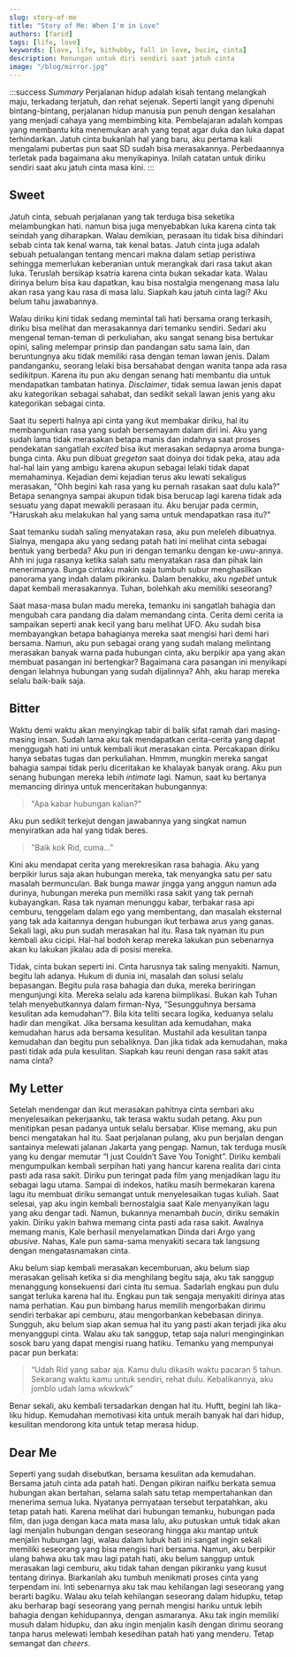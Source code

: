 ```yaml
---
slug: story-of-me
title: "Story of Me: When I'm in Love"
authors: [farid]
tags: [life, love]
keywords: [love, life, bithubby, fall in love, bucin, cinta]
description: Renungan untuk diri sendiri saat jatuh cinta
image: "/blog/mirror.jpg"
---
```


:::success _Summary_
Perjalanan hidup adalah kisah tentang melangkah maju, terkadang terjatuh, dan rehat sejenak. Seperti langit yang dipenuhi bintang-bintang, perjalanan hidup manusia pun penuh dengan kesalahan yang menjadi cahaya yang membimbing kita. Pembelajaran adalah kompas yang membantu kita menemukan arah yang tepat agar duka dan luka dapat terhindarkan. Jatuh cinta bukanlah hal yang baru, aku pertama kali mengalami pubertas pun saat SD sudah bisa merasakannya. Perbedaannya terletak pada bagaimana aku menyikapinya. Inilah catatan untuk diriku sendiri saat aku jatuh cinta masa kini.
:::

<!-- truncate -->

## Sweet

Jatuh cinta, sebuah perjalanan yang tak terduga bisa seketika melambungkan hati. namun bisa juga menyebabkan luka karena cinta tak seindah yang diharapkan. Walau demikian, perasaan itu tidak bisa dihindari sebab cinta tak kenal warna, tak kenal batas. Jatuh cinta juga adalah sebuah petualangan tentang mencari makna dalam setiap peristiwa sehingga memerlukan keberanian untuk merangkak dari rasa takut akan luka. Teruslah bersikap ksatria karena cinta bukan sekadar kata. Walau dirinya belum bisa kau dapatkan, kau bisa nostalgia mengenang masa lalu akan rasa yang kau rasa di masa lalu. Siapkah kau jatuh cinta lagi? Aku belum tahu jawabannya.

Walau diriku kini tidak sedang memintal tali hati bersama orang terkasih, diriku bisa melihat dan merasakannya dari temanku sendiri. Sedari aku mengenal teman-teman di perkuliahan, aku sangat senang bisa bertukar opini, saling melempar prinsip dan pandangan satu sama lain, dan beruntungnya aku tidak memiliki rasa dengan teman lawan jenis. Dalam pandanganku, seorang lelaki bisa bersahabat dengan wanita tanpa ada rasa sedikitpun. Karena itu pun aku dengan senang hati membantu dia untuk mendapatkan tambatan hatinya. _Disclaimer_, tidak semua lawan jenis dapat aku kategorikan sebagai sahabat, dan sedikit sekali lawan jenis yang aku kategorikan sebagai cinta.

Saat itu seperti halnya api cinta yang ikut membakar diriku, hal itu membangunkan rasa yang sudah bersemayam dalam diri ini. Aku yang sudah lama tidak merasakan betapa manis dan indahnya saat proses pendekatan sangatlah _excited_ bisa ikut merasakan sedapnya aroma bunga-bunga cinta. Aku pun dibuat _gregetan_ saat doinya doi tidak peka, atau ada hal-hal lain yang ambigu karena akupun sebagai lelaki tidak dapat memahaminya. Kejadian demi kejadian terus aku lewati sekaligus merasakan, "Ohh begini kah rasa yang ku pernah rasakan saat dulu kala?" Betapa senangnya sampai akupun tidak bisa berucap lagi karena tidak ada sesuatu yang dapat mewakili perasaan itu. Aku berujar pada cermin, "Haruskah aku melakukan hal yang sama untuk mendapatkan rasa itu?"

Saat temanku sudah saling menyatakan rasa, aku pun meleleh dibuatnya. Sialnya, mengapa aku yang sedang patah hati ini melihat cinta sebagai bentuk yang berbeda? Aku pun iri dengan temanku dengan ke-_uwu_-annya. Ahh ini juga rasanya ketika salah satu menyatakan rasa dan pihak lain menerimanya. Bunga cintaku makin saja tumbuh subur menghasilkan panorama yang indah dalam pikiranku. Dalam benakku, aku _ngebet_ untuk dapat kembali merasakannya. Tuhan, bolehkah aku memiliki seseorang?

Saat masa-masa bulan madu mereka, temanku ini sangatlah bahagia dan mengubah cara pandang dia dalam memandang cinta. Cerita demi cerita ia sampaikan seperti anak kecil yang baru melihat UFO. Aku sudah bisa membayangkan betapa bahagianya mereka saat mengisi hari demi hari bersama. Namun, aku pun sebagai orang yang sudah malang melintang merasakan banyak warna pada hubungan cinta, aku berpikir apa yang akan membuat pasangan ini bertengkar? Bagaimana cara pasangan ini menyikapi dengan lelahnya hubungan yang sudah dijalinnya? Ahh, aku harap mereka selalu baik-baik saja.

## Bitter

Waktu demi waktu akan menyingkap tabir di balik sifat ramah dari masing-masing insan. Sudah lama aku tak mendapatkan cerita-cerita yang dapat menggugah hati ini untuk kembali ikut merasakan cinta. Percakapan diriku hanya sebatas tugas dan perkuliahan. Hmmm, mungkin mereka sangat bahagia sampai tidak perlu diceritakan ke khalayak banyak orang. Aku pun senang hubungan mereka lebih _intimate_ lagi. Namun, saat ku bertanya memancing dirinya untuk menceritakan hubungannya:

> "Apa kabar hubungan kalian?"

Aku pun sedikit terkejut dengan jawabannya yang singkat namun menyiratkan ada hal yang tidak beres.

> "Baik kok Rid, cuma..."

Kini aku mendapat cerita yang merekresikan rasa bahagia. Aku yang berpikir lurus saja akan hubungan mereka, tak menyangka satu per satu masalah bermunculan. Bak bunga mawar jingga yang anggun namun ada durinya, hubungan mereka pun memiliki rasa sakit yang tak pernah kubayangkan. Rasa tak nyaman menunggu kabar, terbakar rasa api cemburu, tenggelam dalam ego yang membentang, dan masalah eksternal yang tak ada kaitannya dengan hubungan ikut terbawa arus yang ganas. Sekali lagi, aku pun sudah merasakan hal itu. Rasa tak nyaman itu pun kembali aku cicipi. Hal-hal bodoh kerap mereka lakukan pun sebenarnya akan ku lakukan jikalau ada di posisi mereka.

Tidak, cinta bukan seperti ini. Cinta harusnya tak saling menyakiti. Namun, begitu lah adanya. Hukum di dunia ini, masalah dan solusi selalu bepasangan. Begitu pula rasa bahagia dan duka, mereka beriringan mengunjungi kita. Mereka selalu ada karena biimplikasi. Bukan kah Tuhan telah menyebutkannya dalam firman-Nya, “Sesungguhnya bersama kesulitan ada kemudahan”?. Bila kita teliti secara logika, keduanya selalu hadir dan mengikat. Jika bersama kesulitan ada kemudahan, maka kemudahan harus ada bersama kesulitan. Mustahil ada kesulitan tanpa kemudahan dan begitu pun sebaliknya. Dan jika tidak ada kemudahan, maka pasti tidak ada pula kesulitan. Siapkah kau reuni dengan rasa sakit atas nama cinta?

## My Letter

Setelah mendengar dan ikut merasakan pahitnya cinta sembari aku menyelesaikan pekerjaanku, tak terasa waktu sudah petang. Aku pun menitipkan pesan padanya untuk selalu bersabar. Klise memang, aku pun benci mengatakan hal itu. Saat perjalanan pulang, aku pun berjalan dengan santainya melewati jalanan Jakarta yang pengap. Namun, tak terduga musik yang ku dengar memutar “I just Couldn’t Save You Tonight”. Diriku kembali mengumpulkan kembali serpihan hati yang hancur karena realita dari cinta pasti ada rasa sakit. Diriku pun teringat pada film yang menjadikan lagu itu sebagai lagu utama. Sampai di indekos, hatiku masih bermekaran karena lagu itu membuat diriku semangat untuk menyelesaikan tugas kuliah. Saat selesai, yap aku ingin kembali bernostalgia saat Kale menyanyikan lagu yang aku dengar tadi. Namun, bukannya menambah _bucin_, diriku semakin yakin. Diriku yakin bahwa memang cinta pasti ada rasa sakit. Awalnya memang manis, Kale berhasil menyelamatkan Dinda dari Argo yang _abusive_. Nahas, Kale pun sama-sama menyakiti secara tak langsung dengan mengatasnamakan cinta.

Aku belum siap kembali merasakan kecemburuan, aku belum siap merasakan gelisah ketika si dia menghilang begitu saja, aku tak sanggup menanggung konsekuensi dari cinta itu semua. Sadarlah engkau pun dulu sangat terluka karena hal itu. Engkau pun tak sengaja menyakiti dirinya atas nama perhatian. Kau pun bimbang harus memilih mengorbakan dirimu sendiri terbakar api cemburu, atau mengorbankan kebebasan dirinya. Sungguh, aku belum siap akan semua hal itu yang pasti akan terjadi jika aku menyanggupi cinta. Walau aku tak sanggup, tetap saja naluri menginginkan sosok baru yang dapat mengisi ruang hatiku. Temanku yang mempunyai pacar pun berkata:

> “Udah Rid yang sabar aja. Kamu dulu dikasih waktu pacaran 5 tahun. Sekarang waktu kamu untuk sendiri, rehat dulu. Kebalikannya, aku jomblo udah lama wkwkwk”

Benar sekali, aku kembali tersadarkan dengan hal itu. Huftt, begini lah lika-liku hidup. Kemudahan memotivasi kita untuk meraih banyak hal dari hidup, kesulitan mendorong kita untuk tetap merasa hidup.

## Dear Me

Seperti yang sudah disebutkan, bersama kesulitan ada kemudahan. Bersama jatuh cinta ada patah hati. Dengan pikiran naifku berkata semua hubungan akan bertahan, selama salah satu tetap mempertahankan dan menerima semua luka. Nyatanya pernyataan tersebut terpatahkan, aku tetap patah hati. Karena melihat dari hubungan temanku, hubungan pada film, dan juga dengan kaca mata masa lalu, aku putuskan untuk tidak akan lagi menjalin hubungan dengan seseorang hingga aku mantap untuk menjalin hubungan lagi, walau dalam lubuk hati ini sangat ingin sekali memiliki seseorang yang bisa mengisi hari bersama. Namun, aku berpikir ulang bahwa aku tak mau lagi patah hati, aku belum sanggup untuk merasakan lagi cemburu, aku tidak tahan dengan pikiranku yang kusut tentang dirinya. Biarkanlah aku tumbuh menikmati proses cinta yang terpendam ini. Inti sebenarnya aku tak mau kehilangan lagi seseorang yang berarti bagiku. Walau aku telah kehilangan seseorang dalam hidupku, tetap aku berharap bagi seseorang yang pernah mengisi hariku untuk lebih bahagia dengan kehidupannya, dengan asmaranya. Aku tak ingin memiliki musuh dalam hidupku, dan aku ingin menjalin kasih dengan dirimu seorang tanpa harus melewati lembah kesedihan patah hati yang menderu. Tetap semangat dan _cheers_.
